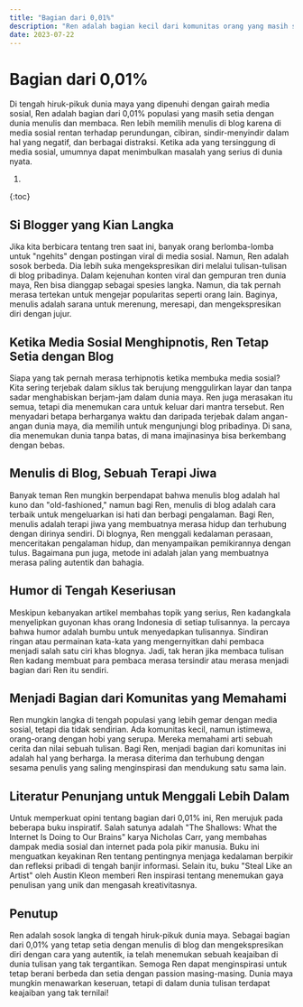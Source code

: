```yaml
---
title: "Bagian dari 0,01%"
description: "Ren adalah bagian kecil dari komunitas orang yang masih suka menulis dan membaca. Di tengah adiksi sebagian besar orang terhadap hiruk-pikuk media sosial, Ren masih tekun menulis di blog."
date: 2023-07-22
---
```


# Bagian dari 0,01%

Di tengah hiruk-pikuk dunia maya yang dipenuhi dengan gairah media sosial, Ren adalah bagian dari 0,01% populasi yang masih setia dengan dunia menulis dan membaca. Ren lebih memilih menulis di blog karena di media sosial rentan terhadap perundungan, cibiran, sindir-menyindir dalam hal yang negatif, dan berbagai distraksi. Ketika ada yang tersinggung di media sosial, umumnya dapat menimbulkan masalah yang serius di dunia nyata.

1. 
{:toc}

## Si Blogger yang Kian Langka

Jika kita berbicara tentang tren saat ini, banyak orang berlomba-lomba untuk "ngehits" dengan postingan viral di media sosial. Namun, Ren adalah sosok berbeda. Dia lebih suka mengekspresikan diri melalui tulisan-tulisan di blog pribadinya. Dalam kejenuhan konten viral dan gempuran tren dunia maya, Ren bisa dianggap sebagai spesies langka. Namun, dia tak pernah merasa tertekan untuk mengejar popularitas seperti orang lain. Baginya, menulis adalah sarana untuk merenung, meresapi, dan mengekspresikan diri dengan jujur.

## Ketika Media Sosial Menghipnotis, Ren Tetap Setia dengan Blog

Siapa yang tak pernah merasa terhipnotis ketika membuka media sosial? Kita sering terjebak dalam siklus tak berujung menggulirkan layar dan tanpa sadar menghabiskan berjam-jam dalam dunia maya. Ren juga merasakan itu semua, tetapi dia menemukan cara untuk keluar dari mantra tersebut. Ren menyadari betapa berharganya waktu dan daripada terjebak dalam angan-angan dunia maya, dia memilih untuk mengunjungi blog pribadinya. Di sana, dia menemukan dunia tanpa batas, di mana imajinasinya bisa berkembang dengan bebas.

## Menulis di Blog, Sebuah Terapi Jiwa

Banyak teman Ren mungkin berpendapat bahwa menulis blog adalah hal kuno dan "old-fashioned," namun bagi Ren, menulis di blog adalah cara terbaik untuk mengeluarkan isi hati dan berbagi pengalaman. Bagi Ren, menulis adalah terapi jiwa yang membuatnya merasa hidup dan terhubung dengan dirinya sendiri. Di blognya, Ren menggali kedalaman perasaan, menceritakan pengalaman hidup, dan menyampaikan pemikirannya dengan tulus. Bagaimana pun juga, metode ini adalah jalan yang membuatnya merasa paling autentik dan bahagia.

## Humor di Tengah Keseriusan

Meskipun kebanyakan artikel membahas topik yang serius, Ren kadangkala menyelipkan guyonan khas orang Indonesia di setiap tulisannya. Ia percaya bahwa humor adalah bumbu untuk menyedapkan tulisannya. Sindiran ringan atau permainan kata-kata yang mengernyitkan dahi pembaca menjadi salah satu ciri khas blognya. Jadi, tak heran jika membaca tulisan Ren kadang membuat para pembaca merasa tersindir atau merasa menjadi bagian dari Ren itu sendiri.

## Menjadi Bagian dari Komunitas yang Memahami

Ren mungkin langka di tengah populasi yang lebih gemar dengan media sosial, tetapi dia tidak sendirian. Ada komunitas kecil, namun istimewa, orang-orang dengan hobi yang serupa. Mereka memahami arti sebuah cerita dan nilai sebuah tulisan. Bagi Ren, menjadi bagian dari komunitas ini adalah hal yang berharga. Ia merasa diterima dan terhubung dengan sesama penulis yang saling menginspirasi dan mendukung satu sama lain.

## Literatur Penunjang untuk Menggali Lebih Dalam

Untuk memperkuat opini tentang bagian dari 0,01% ini, Ren merujuk pada beberapa buku inspiratif. Salah satunya adalah "The Shallows: What the Internet Is Doing to Our Brains" karya Nicholas Carr, yang membahas dampak media sosial dan internet pada pola pikir manusia. Buku ini menguatkan keyakinan Ren tentang pentingnya menjaga kedalaman berpikir dan refleksi pribadi di tengah banjir informasi. Selain itu, buku "Steal Like an Artist" oleh Austin Kleon memberi Ren inspirasi tentang menemukan gaya penulisan yang unik dan mengasah kreativitasnya.

## Penutup

Ren adalah sosok langka di tengah hiruk-pikuk dunia maya. Sebagai bagian dari 0,01% yang tetap setia dengan menulis di blog dan mengekspresikan diri dengan cara yang autentik, ia telah menemukan sebuah keajaiban di dunia tulisan yang tak tergantikan. Semoga Ren dapat menginspirasi untuk tetap berani berbeda dan setia dengan passion masing-masing. Dunia maya mungkin menawarkan keseruan, tetapi di dalam dunia tulisan terdapat keajaiban yang tak ternilai!